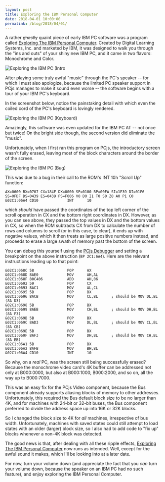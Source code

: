 ```yaml
---
layout: post
title: Exploring the IBM Personal Computer
date: 2018-04-01 10:00:00
permalink: /blog/2018/04/01/
---
```


A rather ~~ghastly~~ quaint piece of early IBM PC software was a program called
[Exploring The IBM Personal Computer](/software/pcx86/demo/ibm/exploring).  Created by Digital Learning Systems, Inc.
and marketed by IBM, it was designed to walk you through the "ins and outs" of your shiny new IBM PC, and it came in
two flavors: Monochrome and Color.

![Exploring the IBM PC (Intro](/blog/images/exploring-the-ibm-pc-intro.jpg)

After playing some truly awful "music" through the PC's speaker -- for which I must also apologize, because the limited
PC speaker support in PCjs manages to make it sound even worse -- the software begins with a tour of your IBM PC's
keyboard.

In the screenshot below, notice the painstaking detail with which even the coiled cord of the PC's keyboard is lovingly
rendered.

![Exploring the IBM PC (Keyboard)](/blog/images/exploring-the-ibm-pc-keyboard.gif)

Amazingly, this software was even updated for the IBM PC AT -- not once but twice!  On the bright side though,
the second version did eliminate the "music".

Unfortunately, when I first ran this program on PCjs, the introductory screen wasn't fully erased, leaving most of
the block characters around the border of the screen.

![Exploring the IBM PC (Bug)](/blog/images/exploring-the-ibm-pc-intro-bug.png)

This was due to a bug in their call to the ROM's INT 10h "Scroll Up" function:

    AX=0600 BX=0707 CX=184F DX=0000 SP=0100 BP=00FA SI=1E39 DI=01F6 
    SS=0FDF DS=0439 ES=0439 PS=F006 V0 D0 I1 T0 S0 Z0 A0 P1 C0 
    &02C1:06A4 CD10             INT      10

which *should* have passed the coordinates of the top left corner of the scroll operation in CX and the bottom right
coordinates in DX.  However, as you can see above, they passed the top values in DX and the bottom values in CX, so when
the ROM subtracts CX from DX to calculate the number of rows and columns to scroll (or in this case, to clear), it ends up
with negative values, which it then treats as large positive numbers instead, and proceeds to erase a large swath of memory
past the bottom of the screen.

You can debug this yourself using the [PCjs Debugger](/software/pcx86/demo/ibm/exploring/1.00-MDA/?debugger=true)
and setting a breakpoint on the above instruction (`BP 2C1:6A4`).  Here are the relevant instructions leading up to that point:

    &02C1:068C 58               POP      AX
    &02C1:068D 8AE0             MOV      AH,AL
    &02C1:068F 80C406           ADD      AH,06
    &02C1:0692 59               POP      CX
    &02C1:0693 8AC1             MOV      AL,CL
    &02C1:0695 5B               POP      BX
    &02C1:0696 8ACB             MOV      CL,BL      ; should be MOV DL,BL (8A D3)
    &02C1:0698 5B               POP      BX
    &02C1:0699 8AEB             MOV      CH,BL      ; should be MOV DH,BL (8A F3)
    &02C1:069B 5B               POP      BX
    &02C1:069C 8AD3             MOV      DL,BL      ; should be MOV CL,BL (8A CB)
    &02C1:069E 5B               POP      BX
    &02C1:069F 8AF3             MOV      DH,BL      ; should be MOV CH,BL (8A EB)
    &02C1:06A1 5B               POP      BX
    &02C1:06A2 8AFB             MOV      BH,BL
    &02C1:06A4 CD10             INT      10

So why, on a *real* PC, was the screen still being successfully erased?  Because the monochrome video card's 4K buffer
can be addressed not only at B000:0000, but also at B000:1000, B000:2000, and so on, all the way up to B000:7000.

This was an easy fix for the PCjs Video component, because the Bus component already supports aliasing blocks of memory
to other addresses.  Unfortunately, this required the Bus default block size to be no larger than 4K, and for machines
with 24-bit or 32-bit buses, the Bus component preferred to divide the address space up into 16K or 32K blocks.

So I changed the block size to 4K for *all* machines, irrespective of bus width.  Unfortunately, machines with saved states
could still attempt to load states with an older (larger) block size, so I also had to add code to "fix up" blocks whenever
a non-4K block was detected.

The good news is that, after dealing with all these ripple effects, [Exploring The IBM Personal Computer](/software/pcx86/demo/ibm/exploring/1.00-MDA/)
now runs as intended.  Well, except for the awful sound it makes, which I'll be looking into at a later date.

For now, turn your volume down (and appreciate the fact that you *can* turn your volume down, because the speaker on
an IBM PC had no such feature), and enjoy exploring the IBM Personal Computer.
